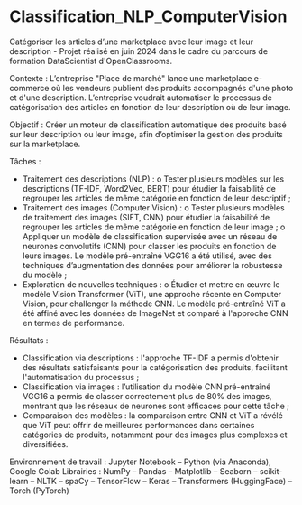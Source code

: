 # Classification_NLP_ComputerVision
Catégoriser les articles d’une marketplace avec leur image et leur description - Projet réalisé en juin 2024 dans le cadre du parcours de formation DataScientist d'OpenClassrooms.

Contexte : L’entreprise "Place de marché" lance une marketplace e-commerce où les vendeurs publient des produits accompagnés d'une photo et d'une description. L’entreprise voudrait automatiser le processus de catégorisation des articles en fonction de leur description où de leur image.

Objectif : Créer un moteur de classification automatique des produits basé sur leur description ou leur image, afin d’optimiser la gestion des produits sur la marketplace.

Tâches :
-	Traitement des descriptions (NLP) :
o	Tester plusieurs modèles sur les descriptions (TF-IDF, Word2Vec, BERT) pour étudier la faisabilité de regrouper les articles de même catégorie en fonction de leur descriptif ;
-	Traitement des images (Computer Vision) :
o	Tester plusieurs modèles de traitement des images (SIFT, CNN) pour étudier la faisabilité de regrouper les articles de même catégorie en fonction de leur image ;
o	Appliquer un modèle de classification supervisée avec un réseau de neurones convolutifs (CNN) pour classer les produits en fonction de leurs images. Le modèle pré-entraîné VGG16 a été utilisé, avec des techniques d’augmentation des données pour améliorer la robustesse du modèle ;
-	Exploration de nouvelles techniques :
o	Étudier et mettre en œuvre le modèle Vision Transformer (ViT), une approche récente en Computer Vision, pour challenger la méthode CNN. Le modèle pré-entraîné ViT a été affiné avec les données de ImageNet et comparé à l'approche CNN en termes de performance.

Résultats : 
-	Classification via descriptions : l'approche TF-IDF a permis d'obtenir des résultats satisfaisants pour la catégorisation des produits, facilitant l'automatisation du processus ;
-	Classification via images : l’utilisation du modèle CNN pré-entraîné VGG16 a permis de classer correctement plus de 80% des images, montrant que les réseaux de neurones sont efficaces pour cette tâche ;
-	Comparaison des modèles : la comparaison entre CNN et ViT a révélé que ViT peut offrir de meilleures performances dans certaines catégories de produits, notamment pour des images plus complexes et diversifiées.

Environnement de travail : Jupyter Notebook – Python (via Anaconda), Google Colab
Librairies : NumPy – Pandas – Matplotlib – Seaborn – scikit-learn – NLTK – spaCy – TensorFlow – Keras – Transformers (HuggingFace) – Torch (PyTorch)
